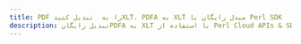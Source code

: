 ---title: PDF را به  تبدیل کنیدXLT، PDFA به XLT مبدل رایگان یا Perl SDKdescription: تبدیل رایگانPDFA به XLT با استفاده از Perl Cloud APIs & SDK همچنین اسناد PDF را در Cloud ایجاد، ویرایش و رندر کنید.---